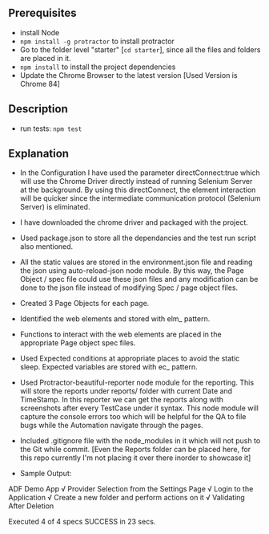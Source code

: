 ## Prerequisites
- install Node 
- `npm install -g protractor` to install protractor
- Go to the folder level "starter" [`cd starter`], since all the files and folders are placed in it.
- `npm install` to install the project dependencies
- Update the Chrome Browser to the latest version [Used Version is Chrome 84]

## Description
- run tests: `npm test`

## Explanation
- In the Configuration I have used the parameter directConnect:true which will use the Chrome Driver directly instead of 
running Selenium Server at the background. By using this directConnect, the element interaction will be 
quicker since the intermediate communication protocol (Selenium Server) is eliminated.
- I have downloaded the chrome driver and packaged with the project.
- Used package.json to store all the dependancies and the test run script also mentioned. 
- All the static values are stored in the environment.json file and reading the json using auto-reload-json node module.
By this way, the Page Object / spec file could use these json files and any modification can be done to the json file
instead of modifying Spec / page object files.
- Created 3 Page Objects for each page.
- Identified the web elements and stored with elm_ pattern.
- Functions to interact with the web elements are placed in the appropriate Page object spec files.
- Used Expected conditions at appropriate places to avoid the static sleep. Expected variables are stored with ec_ pattern.
- Used Protractor-beautiful-reporter node module for the reporting. This will store the reports under reports/ folder
with current Date and TimeStamp. In this reporter we can get the reports along with screenshots after every TestCase under it syntax.
This node module will capture the console errors too which will be helpful for the QA to file bugs while the Automation navigate through the pages.

- Included .gitignore file with the node_modules in it which will not push to the Git while commit. [Even the Reports folder can be placed here, for this repo currently I'm not placing it over there inorder to showcase it]  
- Sample Output:

ADF Demo App
    √ Provider Selection from the Settings Page
    √ Login to the Application
    √ Create a new folder and perform actions on it
    √ Validating After Deletion

Executed 4 of 4 specs SUCCESS in 23 secs.

